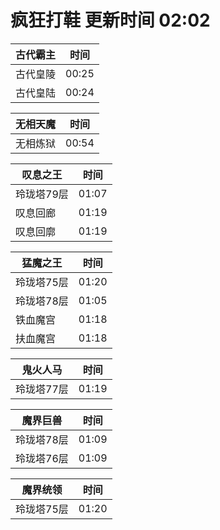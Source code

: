# 疯狂打鞋 更新时间 02:02

| 古代霸主   | 时间    |
|--------|-------|
| 古代皇陵 | 00:25 |
| 古代皇陆 | 00:24 |

| 无相天魔   | 时间    |
|--------|-------|
| 无相炼狱 | 00:54 |

| 叹息之王   | 时间    |
|--------|-------|
| 玲珑塔79层 | 01:07 |
| 叹息回廊 | 01:19 |
| 叹息回廓 | 01:19 |

| 猛魔之王   | 时间    |
|--------|-------|
| 玲珑塔75层 | 01:20 |
| 玲珑塔78层 | 01:05 |
| 铁血魔宫 | 01:18 |
| 扶血魔宫 | 01:18 |

| 鬼火人马   | 时间    |
|--------|-------|
| 玲珑塔77层 | 01:19 |

| 魔界巨兽   | 时间    |
|--------|-------|
| 玲珑塔78层 | 01:09 |
| 玲珑塔76层 | 01:09 |

| 魔界统领   | 时间    |
|--------|-------|
| 玲珑塔75层 | 01:20 |